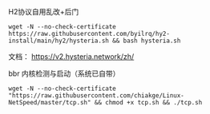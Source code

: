 H2协议自用乱改+后门
```shell
wget -N --no-check-certificate https://raw.githubusercontent.com/byilrq/hy2-install/main/hy2/hysteria.sh && bash hysteria.sh
```
文档：
https://v2.hysteria.network/zh/

bbr 内核检测与启动（系统已自带）

```shell
wget -N --no-check-certificate "https://raw.githubusercontent.com/chiakge/Linux-NetSpeed/master/tcp.sh" && chmod +x tcp.sh && ./tcp.sh
```

